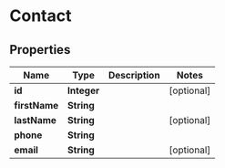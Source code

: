 

# Contact

## Properties

Name | Type | Description | Notes
------------ | ------------- | ------------- | -------------
**id** | **Integer** |  |  [optional]
**firstName** | **String** |  | 
**lastName** | **String** |  |  [optional]
**phone** | **String** |  | 
**email** | **String** |  |  [optional]



